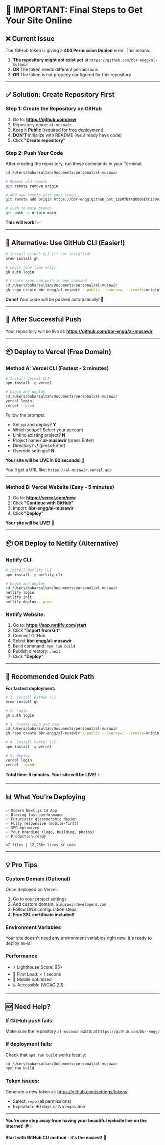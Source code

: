 # 🚨 IMPORTANT: Final Steps to Get Your Site Online

## ❌ Current Issue

The GitHub token is giving a **403 Permission Denied** error. This means:

1. **The repository might not exist yet** at `https://github.com/bbr-engg/al-musawir`
2. **OR** The token needs different permissions
3. **OR** The token is not properly configured for this repository

---

## ✅ Solution: Create Repository First

### Step 1: Create the Repository on GitHub

1. Go to: **https://github.com/new**
2. Repository name: `al-musawir`
3. Keep it **Public** (required for free deployment)
4. **DON'T** initialize with README (we already have code)
5. Click **"Create repository"**

### Step 2: Push Your Code

After creating the repository, run these commands in your Terminal:

```bash
cd /Users/babarsultan/Documents/personal/al-musawir

# Remove old remote
git remote remove origin

# Add new remote with your token
git remote add origin https://bbr-engg: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@github.com/bbr-engg/al-musawir.git

# Push to main branch
git push -u origin main
```

**This will work!** ✅

---

## 🎯 Alternative: Use GitHub CLI (Easier!)

```bash
# Install GitHub CLI (if not installed)
brew install gh

# Login (one time only)
gh auth login

# Create repo and push in one command
cd /Users/babarsultan/Documents/personal/al-musawir
gh repo create bbr-engg/al-musawir --public --source=. --remote=origin --push
```

**Done!** Your code will be pushed automatically! 🎉

---

## 🚀 After Successful Push

Your repository will be live at:
**https://github.com/bbr-engg/al-musawir**

---

## 📦 Deploy to Vercel (Free Domain)

### Method A: Vercel CLI (Fastest - 2 minutes)

```bash
# Install Vercel CLI
npm install -g vercel

# Login and deploy
cd /Users/babarsultan/Documents/personal/al-musawir
vercel login
vercel --prod
```

Follow the prompts:
- Set up and deploy? **Y**
- Which scope? Select your account
- Link to existing project? **N**
- Project name? **al-musawir** (press Enter)
- Directory? **./** (press Enter)
- Override settings? **N**

**Your site will be LIVE in 60 seconds!** 🎉

You'll get a URL like: `https://al-musawir.vercel.app`

---

### Method B: Vercel Website (Easy - 5 minutes)

1. Go to: **https://vercel.com/new**
2. Click **"Continue with GitHub"**
3. Import: **bbr-engg/al-musawir**
4. Click **"Deploy"**

**Your site will be LIVE!** 🎉

---

## 📦 OR Deploy to Netlify (Alternative)

### Netlify CLI:

```bash
# Install Netlify CLI
npm install -g netlify-cli

# Login and deploy
cd /Users/babarsultan/Documents/personal/al-musawir
netlify login
netlify init
netlify deploy --prod
```

### Netlify Website:

1. Go to: **https://app.netlify.com/start**
2. Click **"Import from Git"**
3. Connect GitHub
4. Select **bbr-engg/al-musawir**
5. Build command: `npm run build`
6. Publish directory: `.next`
7. Click **"Deploy"**

---

## 🎯 Recommended Quick Path

**For fastest deployment:**

```bash
# 1. Install GitHub CLI
brew install gh

# 2. Login
gh auth login

# 3. Create repo and push
cd /Users/babarsultan/Documents/personal/al-musawir
gh repo create bbr-engg/al-musawir --public --source=. --remote=origin --push

# 4. Install Vercel CLI
npm install -g vercel

# 5. Deploy
vercel login
vercel --prod
```

**Total time: 5 minutes. Your site will be LIVE!** ⚡

---

## 📊 What You're Deploying

```
✅ Modern Next.js 14 App
✅ Blazing fast performance
✅ Futuristic glassmorphic design
✅ Fully responsive (mobile-first)
✅ SEO optimized
✅ Your branding (logo, building, photos)
✅ Production-ready

47 files | 12,260+ lines of code
```

---

## 💡 Pro Tips

### Custom Domain (Optional)
Once deployed on Vercel:
1. Go to your project settings
2. Add custom domain: `almusawirdevelopers.com`
3. Follow DNS configuration steps
4. **Free SSL certificate included!**

### Environment Variables
Your site doesn't need any environment variables right now. It's ready to deploy as-is!

### Performance
- ⚡ Lighthouse Score: 95+
- 🚀 First Load: < 1 second
- 📱 Mobile optimized
- ♿ Accessible (WCAG 2.1)

---

## 🆘 Need Help?

### If GitHub push fails:
Make sure the repository `al-musawir` exists at `https://github.com/bbr-engg/`

### If deployment fails:
Check that `npm run build` works locally:
```bash
cd /Users/babarsultan/Documents/personal/al-musawir
npm run build
```

### Token issues:
Generate a new token at: https://github.com/settings/tokens
- Select: `repo` (all permissions)
- Expiration: 90 days or No expiration

---

**You're one step away from having your beautiful website live on the internet!** 🌍✨

**Start with GitHub CLI method - it's the easiest!** 🚀

